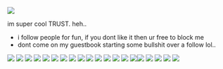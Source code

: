 ![](https://media1.tenor.com/m/nCCTEfgGDF4AAAAC/satosugu-gojo-satoru.gif)

im super cool TRUST. heh..
+ i follow people for fun, if you dont like it then ur free to block me
+ dont come on my guestbook starting some bullshit over a follow lol..

![](https://64.media.tumblr.com/fc4182de82c0bcf44b0393e6a4333945/tumblr_ptvr3wDWit1xbgu08o9_r1_100.gif) ![](https://y2k.neocities.org/stamps/tumblr_pcagk9LdEg1wpplaao5_100.gif) ![](https://supplies.ju.mp/assets/images/gallery02/4a9775e2_original.gif?v=9163b103) ![](https://supplies.ju.mp/assets/images/gallery01/300d5a12.png?v=9163b103) ![](https://supplies.ju.mp/assets/images/gallery01/f3384d1e.png?v=9163b103) ![](https://supplies.ju.mp/assets/images/gallery02/e637bbec.png?v=9163b103) ![](https://camo.githubusercontent.com/cdbd8ca130542ebdcb391edd2c03dacee88709c20a2cbedde5f01e9a42dfb869/68747470733a2f2f36342e6d656469612e74756d626c722e636f6d2f61373734313463376234656666383363396435303635386336363335343139322f396166313065366566353063613935622d64342f73313030783230302f393931346537373361343733336665613762343536393534626634323330643863623462393036342e67696676) ![](https://supplies.ju.mp/assets/images/gallery01/f3f9924f.gif?v=6a50b904) ![](https://camo.githubusercontent.com/f1f64301fd9a5bcedf845f53694769bfa93870958160d174b2ff44a2a8fd18f8/68747470733a2f2f36342e6d656469612e74756d626c722e636f6d2f37376533666630396564363363343434303534383237383037323162613964652f636161383664633666393263346530332d61642f73313030783230302f386234366130616235613332386464343836376538343739626261356132346132656538353864382e706e6a) ![](https://camo.githubusercontent.com/f2e3f0170b652ec8692e43841885a7e2bf1610d35cbb2873a303d34c84845e30/68747470733a2f2f36342e6d656469612e74756d626c722e636f6d2f63663539333661313931353566303565643836316330636533666362666139632f323737653837366431303531393064332d31622f73313030783230302f626539316164373061313365613939633933613164363632363833613432323361333333376336382e67696676) ![](https://camo.githubusercontent.com/51d4abb44bf447362d71a0e9a55082663fcad421f3bf56c78ad9ba943c9c4a7b/68747470733a2f2f36342e6d656469612e74756d626c722e636f6d2f64616662343765326164346335313739636131343137303138616431653562382f74756d626c725f7079357837757753334b317862677530386f325f3130302e67696676) ![]([https://supplies.ju.mp/assets/images/gallery02/728a2659.png?v=9163b103](https://supplies.ju.mp/assets/images/gallery02/d5716752.png?v=9163b103)) ![](https://supplies.ju.mp/assets/images/gallery02/fc48e7d0.png?v=9163b103) ![](https://supplies.ju.mp/assets/images/gallery02/d5716752.png?v=9163b103) ![](https://y2k.neocities.org/stamps2/40_by_seweraat-dcm9lt8.png)![](https://64.media.tumblr.com/2e4783e65e9a29280e6c43155492b18a/b598b7fada21f160-3e/s250x400/59d37781d3fd5da754c092a56e59241488da88e2.gifv) ![](https://y2k.neocities.org/stamps/tumblr_inline_pe6lvyKkO11v11djx_1280.gif) ![](https://collection.ju.mp/assets/images/gallery05/3bf7fe08.jpg?v=0236594d) ![](https://collection.ju.mp/assets/images/gallery05/af9dc696.png?v=0236594d) ![](https://collection.ju.mp/assets/images/gallery04/2c2a4edf.png?v=0236594d) 
